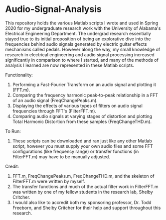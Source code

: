 # Audio-Signal-Analysis

This repository holds the various Matlab scripts I wrote and used in Spring 2020 for my undergraduate research work with the University of Alabama's Electrical Engineering Department.  The undergrad research essentially stayed true to its initial proposition of being an explorative dive into the frequencies behind audio signals generated by electric guitar effects mechanisms called pedals.  However along the way, my small knowledge of research in electrical engineering and audio signal processing increased significantly in comparison to where I started, and many of the methods of analysis I learned are now represented in these Matlab scripts.  

Functionality:
1. Performing a Fast-Fourier Transform on an audio signal and plotting it (FFT.m).
2. Comparing the frequency harmonic peak-to-peak relationship in a FFT of an audio signal (FreqChangePeaks.m).
3. Displaying the effects of various types of filters on audio signal frequencies through FFT's (FilterFFT.m).
4. Comparing audio signals at varying stages of distortion and plotting Total Harmonic Distortion from these samples (FreqChangeTHD.m).

To Run:
1. These scripts can be downloaded and ran just like any other Matlab script, however you must supply your own audio files and some FFT configurations (like frequency range) or transfer functions (in FilterFFT.m) may have to be manually adjusted.

Credit:
1. FFT.m, FreqChangePeaks.m, FreqChangeTHD.m, and the skeleton of FilterFFT.m were written by myself.
2. The transfer functions and much of the actual filter work in FilterFFT.m was written by one of my fellow students in the research lab, Shelby Critcher.
3. I would also like to accredit both my sponsoring professor, Dr. Todd Freeborn, and Shelby Critcher for their help and support throughout this research.
